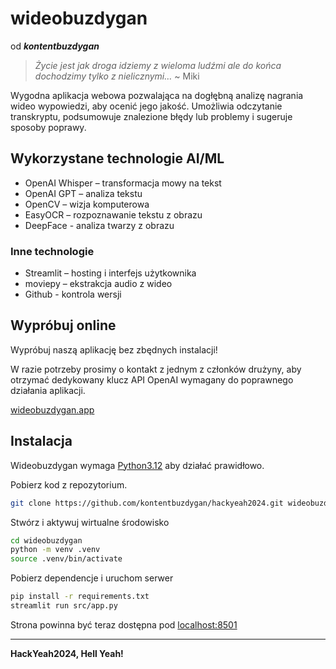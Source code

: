 # wideobuzdygan
od ***kontentbuzdygan***

> _Życie jest jak droga
> idziemy z wieloma ludźmi
> ale do końca dochodzimy tylko z nielicznymi…_
> ~ Miki

Wygodna aplikacja webowa pozwalająca na dogłębną analizę nagrania wideo wypowiedzi, aby ocenić jego jakość. Umożliwia odczytanie transkryptu, podsumowuje znalezione błędy lub problemy i sugeruje sposoby poprawy.

## Wykorzystane technologie AI/ML
- OpenAI Whisper – transformacja mowy na tekst
- OpenAI GPT – analiza tekstu
- OpenCV – wizja komputerowa
- EasyOCR – rozpoznawanie tekstu z obrazu
- DeepFace - analiza twarzy z obrazu
### Inne technologie
- Streamlit – hosting i interfejs użytkownika
- moviepy – ekstrakcja audio z wideo
- Github - kontrola wersji

## Wypróbuj online
Wypróbuj naszą aplikację bez zbędnych instalacji!

W razie potrzeby prosimy o kontakt z jednym z członków drużyny, aby otrzymać dedykowany klucz API OpenAI wymagany do poprawnego działania aplikacji.

[wideobuzdygan.app](https://wideobuzdygan.streamlit.app/)

## Instalacja

Wideobuzdygan wymaga [Python3.12](https://www.python.org/downloads/) aby działać prawidłowo.

Pobierz kod z repozytorium.
```sh
git clone https://github.com/kontentbuzdygan/hackyeah2024.git wideobuzdygan
```

Stwórz i aktywuj wirtualne środowisko
```sh
cd wideobuzdygan
python -m venv .venv
source .venv/bin/activate
```

Pobierz dependencje i uruchom serwer
```sh
pip install -r requirements.txt
streamlit run src/app.py
```

Strona powinna być teraz dostępna pod [localhost:8501](http://localhost:8501/)

---
**HackYeah2024, Hell Yeah!**

